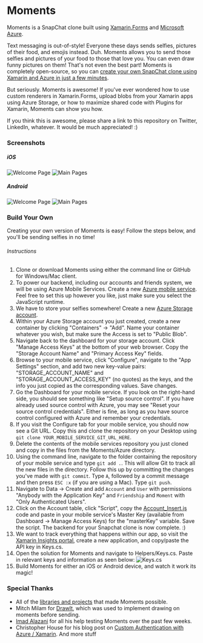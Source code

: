 # Moments
Moments is a SnapChat clone built using [Xamarin.Forms](https://xamarin.com/forms) and [Microsoft Azure](https://azure.microsoft.com/en-us/). 

Text messaging is out-of-style! Everyone these days sends selfies, pictures of their food, and emojis instead. Duh. Moments allows you to send those selfies and pictures of your food to those that love you. You can even draw funny pictures on them! That's not even the best part! Moments is completely open-source, so you can [create your own SnapChat clone using Xamarin and Azure in just a few minutes](#build-your-own).

But seriously. Moments is awesome! If you've ever wondered how to use custom renderers in Xamarin.Forms, upload blobs from your Xamarin apps using Azure Storage, or how to maximize shared code with Plugins for Xamarin, Moments can show you how. 

If you think this is awesome, please share a link to this repository on Twitter, LinkedIn, whatever. It would be much appreciated! :)

### Screenshots
##### iOS
![Welcome Page](Screenshots/iOS/WelcomeSignUpPages.png)
![Main Pages](Screenshots/iOS/MainPages.png)

##### Android
![Welcome Page](Screenshots/Android/WelcomeSignUpPages.png)
![Main Pages](Screenshots/Android/MainPages.png)

### Build Your Own
Creating your own version of Moments is easy! Follow the steps below, and you'll be sending selfies in no time!

###### Instructions
1. Clone or download Moments using either the command line or GitHub for Windows/Mac client.
2. To power our backend, including our accounts and friends system, we will be using Azure Mobile Services. Create a new [Azure mobile service](https://azure.microsoft.com/en-us/documentation/articles/partner-xamarin-mobile-services-ios-get-started/#create-new-service). Feel free to set this up however you like, just make sure you select the JavaScript runtime.
3. We have to store your selfies somewhere! Create a new [Azure Storage account](https://azure.microsoft.com/en-us/documentation/articles/storage-create-storage-account/#create-a-storage-account).
4. Within your Azure Storage account you just created, create a new container by clicking "Containers" -> "Add". Name your container whatever you wish, but make sure the Access is set to "Public Blob".
5. Navigate back to the dashboard for your storage account. Click "Manage Access Keys" at the bottom of your web browser. Copy the "Storage Account Name" and "Primary Access Key" fields.
6. Browse to your mobile service, click "Configure", navigate to the "App Settings" section, and add two new key-value pairs: "STORAGE_ACCOUNT_NAME" and "STORAGE_ACCOUNT_ACCESS_KEY" (no quotes) as the keys, and the info you just copied as the corresponding values. Save changes.
7. Go the Dashboard for your mobile service. If you look on the right-hand side, you should see something like "Setup source control". If you have already used source control with Azure, you may see "Reset your source control credentials". Either is fine, as long as you have source control configured with Azure and remember your credentials.
8. If you visit the Configure tab for your mobile service, you should now see a Git URL. Copy this and clone the repository on your Desktop using `git clone YOUR_MOBILE_SERVICE_GIT_URL_HERE`.
8. Delete the contents of the mobile services repository you just cloned and copy in the files from the Moments/Azure directory.
9. Using the command line, navigate to the folder containing the repository of your mobile service and type `git add .`. This will allow Git to track all the new files in the directory. Follow this up by committing the changes you've made with `git commit`. Type `A`, followed by a commit message and then press `ESC :x` (if you are using a Mac). Type `git push`.
10. Navigate to Data -> Create and add `Account` and `User` with permissions "Anybody with the Application Key" and  `Friendship` and `Moment` with "Only Authenticated Users". 
11. Click on the Account table, click "Script", copy the [Account_Insert.js](http://thirteendaysaweek.com/2013/12/13/xamarin-ios-and-authentication-in-windows-azure-mobile-services-part-iii-custom-authentication/) code and paste in your mobile service's Master Key (available from Dashboard -> Manage Access Keys) for the "masterKey" variable. Save the script. The backend for your Snapchat clone is now complete. :)
12. We want to track everything that happens within our app, so visit the [Xamarin Insights portal](https://insights.xamarin.com/), create a new application, and copy/paste the API key in Keys.cs.
12. Open the solution for Moments and navigate to Helpers/Keys.cs. Paste in relevant keys and information as seen below: ![Keys.cs](Screenshots/README/Keys.png)
13. Build Moments for either an iOS or Android device, and watch it work its magic!

### Special Thanks
* All of the [libraries and projects](OpenSource.md) that made Moments possible.
* Mitch Milam for [DrawIt](https://github.com/MitchMilam/Drawit), which was used to implement drawing on moments before sending.
* [Imad Alazani](https://www.linkedin.com/pub/imad-alazani/63/376/368) for all his help testing Moments over the past few weeks.
* Christopher House for his blog post on [Custom Authentication with Azure / Xamarin](http://thirteendaysaweek.com/2013/12/13/xamarin-ios-and-authentication-in-windows-azure-mobile-services-part-iii-custom-authentication/).
And more stuff
